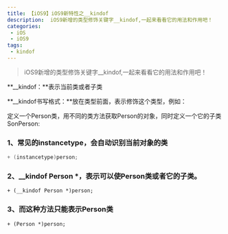 ```yaml
---
title: 【iOS9】iOS9新特性之__kindof
description:  iOS9新增的类型修饰关键字__kindof,一起来看看它的用法和作用吧！
categories:
 - iOS
 - iOS9
tags:
 - kindof
---
```


>  iOS9新增的类型修饰关键字__kindof,一起来看看它的用法和作用吧！

**__kindof：**表示当前类或者子类

**__kindof书写格式：**放在类型前面，表示修饰这个类型，例如：

定义一个Person类，用不同的类方法获取Person的对象，同时定义一个它的子类SonPerson:

### 1、常见的instancetype，会自动识别当前对象的类

```objectivec
+ (instancetype)person;

```

### 2、__kindof Person *，表示可以使Person类或者它的子类。

```
+ (__kindof Person *)person;
```

### 3、而这种方法只能表示Person类

```
+ (Person *)person;
```